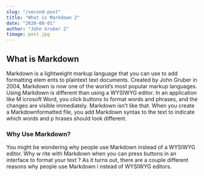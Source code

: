 ```yaml
---
slug: "/second-post"
title: "What is Markdown 2"
date: "2020-08-01"
author: "John Gruber 2"
timage: post.jpg
---
```


## What is Markdown

Markdown is a lightweight markup language that you can use to add formatting elem
ents to plaintext text documents. Created by John Gruber in 2004, Markdown is now
one of the world’s most popular markup languages.
Using Markdown is different than using a WYSIWYG editor. In an application like M
icrosoft Word, you click buttons to format words and phrases, and the changes are
visible immediately. Markdown isn’t like that. When you create a Markdownformatted file, you add Markdown syntax to the text to indicate which words and p
hrases should look different.

### Why Use Markdown?

You might be wondering why people use Markdown instead of a WYSIWYG editor. Why w
rite with Markdown when you can press buttons in an interface to format your text
? As it turns out, there are a couple different reasons why people use Markdown i
nstead of WYSIWYG editors.

